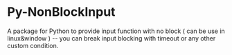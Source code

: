 # Py-NonBlockInput
A package for Python to provide input function with no block ( can be use in linux&amp;window ) -- you can break input blocking with timeout or any other custom condition.
